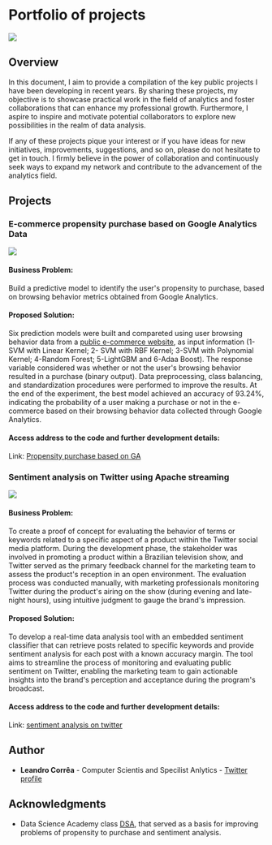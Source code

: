 # Portfolio of projects
![](https://img.shields.io/badge/author-Leandro%20Corrêa-blue.svg)

## Overview
In this document, I aim to provide a compilation of the key public projects I have been developing in recent years. By sharing these projects, my objective is to showcase practical work in the field of analytics and foster collaborations that can enhance my professional growth. Furthermore, I aspire to inspire and motivate potential collaborators to explore new possibilities in the realm of data analysis.

If any of these projects pique your interest or if you have ideas for new initiatives, improvements, suggestions, and so on, please do not hesitate to get in touch. I firmly believe in the power of collaboration and continuously seek ways to expand my network and contribute to the advancement of the analytics field.

## Projects

### E-commerce propensity purchase based on Google Analytics Data
![](https://img.shields.io/badge/last%20edited-10--01--2021-yellow.svg)

#### Business Problem:
Build a predictive model to identify the user's propensity to purchase, based on browsing behavior metrics obtained from Google Analytics.

#### Proposed Solution:
Six prediction models were built and compareted using user browsing behavior data from a [public e-commerce website](https://archive.ics.uci.edu/ml/datasets/Online+Shoppers+Purchasing+Intention+Dataset), as input information (1-SVM with Linear Kernel; 2- SVM with RBF Kernel; 3-SVM with Polynomial Kernel; 4-Random Forest; 5-LightGBM and 6-Adaa Boost). The response variable considered was whether or not the user's browsing behavior resulted in a purchase (binary output). Data preprocessing, class balancing, and standardization procedures were performed to improve the results. At the end of the experiment, the best model achieved an accuracy of 93.24%, indicating the probability of a user making a purchase or not in the e-commerce based on their browsing behavior data collected through Google Analytics.

#### Access address to the code and further development details:
Link: [Propensity purchase based on GA](https://github.com/hscleandro/Portfolio/tree/main/notebooks/propensity_purchase_ga)

### Sentiment analysis on Twitter using Apache streaming
![](https://img.shields.io/badge/last%20edited-01--02--2022-yellow.svg)

#### Business Problem:
To create a proof of concept for evaluating the behavior of terms or keywords related to a specific aspect of a product within the Twitter social media platform. During the development phase, the stakeholder was involved in promoting a product within a Brazilian television show, and Twitter served as the primary feedback channel for the marketing team to assess the product's reception in an open environment. The evaluation process was conducted manually, with marketing professionals monitoring Twitter during the product's airing on the show (during evening and late-night hours), using intuitive judgment to gauge the brand's impression.

#### Proposed Solution:
To develop a real-time data analysis tool with an embedded sentiment classifier that can retrieve posts related to specific keywords and provide sentiment analysis for each post with a known accuracy margin. The tool aims to streamline the process of monitoring and evaluating public sentiment on Twitter, enabling the marketing team to gain actionable insights into the brand's perception and acceptance during the program's broadcast.

#### Access address to the code and further development details:
Link: [sentiment analysis on twitter](https://github.com/hscleandro/Portfolio/tree/main/notebooks/sentiment_analysis_twitter)

## Author

* **Leandro Corrêa** - Computer Scientis and Specilist Anlytics - [Twitter profile](https://twitter.com/leandrohsc)

## Acknowledgments

* Data Science Academy class [DSA](https://www.datascienceacademy.com.br/), that served as a basis for improving problems of propensity to purchase and sentiment analysis.
